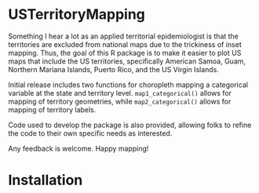 # USTerritoryMapping

Something I hear a lot as an applied territorial epidemiologist is that the territories are excluded from national maps due to the trickiness of inset mapping. Thus, the goal of this R package is to make it easier to plot US maps that include the US territories, specifically American Samoa, Guam, Northern Mariana Islands, Puerto Rico, and the US Virgin Islands.

Initial release includes two functions for choropleth mapping a categorical variable at the state and territory level. `map1_categorical()` allows for mapping of territory geometries, while `map2_categorical()` allows for mapping of territory labels.

Code used to develop the package is also provided, allowing folks to refine the code to their own specific needs as interested.

Any feedback is welcome. Happy mapping!

# Installation

